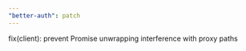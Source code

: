 ```yaml
---
"better-auth": patch
---
```


fix(client): prevent Promise unwrapping interference with proxy paths
